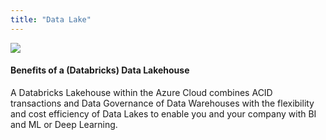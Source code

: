 ```yaml
---
title: "Data Lake"
---
```


![](https://miro.medium.com/max/630/0*CUXusr-DnGkp-ZTK.png)


#### Benefits of a (Databricks) Data Lakehouse
A Databricks Lakehouse within the Azure Cloud combines ACID transactions and Data Governance of Data Warehouses with the flexibility and cost efficiency of Data Lakes to enable you and your company with BI and ML or Deep Learning.
